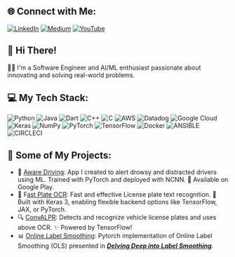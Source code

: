## 🌐 Connect with Me:
[![LinkedIn](https://img.shields.io/badge/LinkedIn-%230077B5.svg?logo=linkedin&logoColor=white)](https://linkedin.com/in/andres-aranda-b175011a8) [![Medium](https://img.shields.io/badge/Medium-12100E?logo=medium&logoColor=white)](https://medium.com/@ankas) [![YouTube](https://img.shields.io/badge/YouTube-%23FF0000.svg?logo=YouTube&logoColor=white)](https://youtube.com/@andresnet1827) 

## 👋 Hi There!

👨‍💻 I'm a Software Engineer and AI/ML enthusiast passionate about innovating and solving real-world problems.

## 💻 My Tech Stack:
![Python](https://img.shields.io/badge/python-3670A0?style=flat&logo=python&logoColor=ffdd54) ![Java](https://img.shields.io/badge/java-%23ED8B00.svg?style=flat&logo=openjdk&logoColor=white) ![Dart](https://img.shields.io/badge/dart-%230175C2.svg?style=flat&logo=dart&logoColor=white) ![C++](https://img.shields.io/badge/c++-%2300599C.svg?style=flat&logo=c%2B%2B&logoColor=white) ![C](https://img.shields.io/badge/c-%2300599C.svg?style=flat&logo=c&logoColor=white) ![AWS](https://img.shields.io/badge/AWS-%23FF9900.svg?style=flat&logo=amazon-aws&logoColor=white) ![Datadog](https://img.shields.io/badge/datadog-%23632CA6.svg?style=flat&logo=datadog&logoColor=white) ![Google Cloud](https://img.shields.io/badge/GoogleCloud-%234285F4.svg?style=flat&logo=google-cloud&logoColor=white) ![Keras](https://img.shields.io/badge/Keras-%23D00000.svg?style=flat&logo=Keras&logoColor=white) ![NumPy](https://img.shields.io/badge/numpy-%23013243.svg?style=flat&logo=numpy&logoColor=white) ![PyTorch](https://img.shields.io/badge/PyTorch-%23EE4C2C.svg?style=flat&logo=PyTorch&logoColor=white) ![TensorFlow](https://img.shields.io/badge/TensorFlow-%23FF6F00.svg?style=flat&logo=TensorFlow&logoColor=white) ![Docker](https://img.shields.io/badge/docker-%230db7ed.svg?style=flat&logo=docker&logoColor=white) ![ANSIBLE](https://img.shields.io/badge/ansible-%231A1918.svg?style=flat&logo=ansible&logoColor=white) ![CIRCLECI](https://img.shields.io/badge/CIRCLECI-02303A.svg?style=flat&logo=CIRCLECI&logoColor=white&color=%23343434)

## 📌 Some of My Projects:

* 🚗 [Aware Driving](https://ankandrew.github.io/aware-driving): App I created to alert drowsy and distracted drivers using ML. Trained with PyTorch and deployed with NCNN. 📲 Available on Google Play.
* 📸 F[ast Plate OCR](https://github.com/ankandrew/fast-plate-ocr): Fast and effective License plate text recognition. 🧠 Built with Keras 3, enabling flexible backend options like TensorFlow, JAX, or PyTorch.
* 🔍 [ConvALPR](https://github.com/ankandrew/ConvALPR): Detects and recognize vehicle license plates and uses above OCR. ✨ Powered by TensorFlow!
* 📊 [Online Label Smoothing](https://github.com/ankandrew/online-label-smoothing-pt): Pytorch implementation of Online Label Smoothing (OLS) presented in [_**Delving Deep into Label Smoothing**_](https://arxiv.org/abs/2011.12562).
